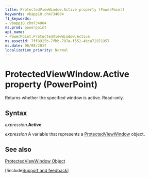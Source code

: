 ```yaml
---
title: ProtectedViewWindow.Active property (PowerPoint)
keywords: vbapp10.chm734004
f1_keywords:
- vbapp10.chm734004
ms.prod: powerpoint
api_name:
- PowerPoint.ProtectedViewWindow.Active
ms.assetid: 7ff8925b-7fbb-797a-f552-4bca72971957
ms.date: 06/08/2017
localization_priority: Normal
---
```



# ProtectedViewWindow.Active property (PowerPoint)

Returns whether the specified window is active. Read-only.


## Syntax

_expression_.**Active**

_expression_ A variable that represents a [ProtectedViewWindow](PowerPoint.ProtectedViewWindow.md) object.


## See also


[ProtectedViewWindow Object](PowerPoint.ProtectedViewWindow.md)

[!include[Support and feedback](~/includes/feedback-boilerplate.md)]